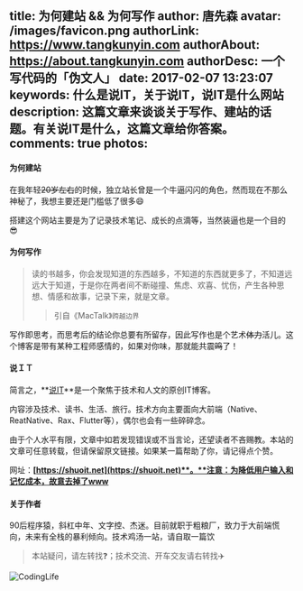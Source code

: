 title: 为何建站 && 为何写作
author: 唐先森
avatar: /images/favicon.png
authorLink: https://www.tangkunyin.com
authorAbout: https://about.tangkunyin.com
authorDesc: 一个写代码的「伪文人」
date: 2017-02-07 13:23:07
keywords: 什么是说IT，关于说IT，说IT是什么网站
description: 这篇文章来谈谈关于写作、建站的话题。有关说IT是什么，这篇文章给你答案。
comments: true
photos:
---

#### 为何建站

在我年轻~~20岁左右~~的时候，独立站长曾是一个牛逼闪闪的角色，然而现在不那么神秘了，我想主要还是门槛低了很多😄️

搭建这个网站主要是为了记录技术笔记、成长的点滴等，当然装逼也是一个目的😎️

#### 为何写作

> 读的书越多，你会发现知道的东西越多，不知道的东西就更多了，不知道远远大于知道，于是你在两者间不断碰撞、焦虑、欢喜、忧伤，产生各种思想、情感和故事，记录下来，就是文章。
> > 引自《MacTalk》`跨越边界`

写作即思考，而思考后的结论你总要有所留存，因此写作也是个艺术~~体力~~活儿。这个博客是带有某种工程师感情的，如果对你味，那就能共震~~鸣~~了！

#### 说ＩＴ

简言之，**[说IT](https://shuoit.net)**是一个聚焦于技术和人文的原创IT博客。

内容涉及技术、读书、生活、旅行。技术方向主要面向大前端（Native、ReatNative、Rax、Flutter等），偶尔也会有一些碎碎念。

由于个人水平有限，文章中如若发现错误或不当言论，还望读者不吝赐教。本站的文章可任意转载，但请保留原文链接。如果某一篇帮助了你，请记得点个赞。

网址：**[https://shuoit.net](https://shuoit.net)**。**注意：为降低用户输入和记忆成本，故意去掉了www**

#### 关于作者

90后程序猿，斜杠中年、文字控、杰迷。目前就职于粗粮厂，致力于大前端慌向，未来有全栈的暴利倾向。技术鸡汤一站，请自取一篇饮

> 本站疑问，请左转找❓️；技术交流、开车交友请右转找✈️️


![CodingLife](https://dn-coding-net-production-static.qbox.me/91d0106b-7774-4878-b72e-304fcf2059af.png)


